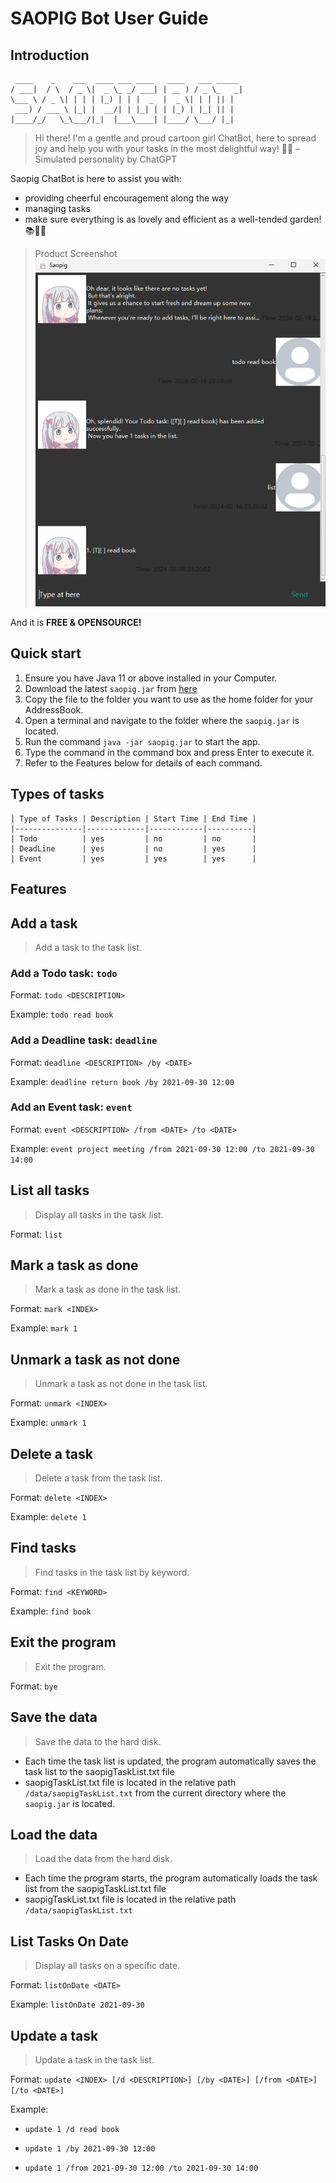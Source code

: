 # SAOPIG Bot User Guide
## Introduction
``` 
 ____    _    ___  ____ ___ ____   ____   ___ _____ 
/ ___|  / \  / _ \|  _ \_ _/ ___| | __ ) / _ \_   _|
\___ \ / _ \| | | | |_) | | |  _  |  _ \| | | || |  
 ___) / ___ \ |_| |  __/| | |_| | | |_) | |_| || |  
|____/_/   \_\___/|_|  |___\____| |____/ \___/ |_|
```
>Hi there! I'm a gentle and proud cartoon girl ChatBot, here to spread joy and help you with your tasks in the most delightful way! 🌸✨ – Simulated personality by ChatGPT

Saopig ChatBot is here to assist you with:
- providing cheerful encouragement along the way
- managing tasks
- make sure everything is as lovely and efficient as a well-tended garden! 📚🌼✨

>Product Screenshot
![Ui.png](Ui.png)

And it is **FREE & OPENSOURCE!**

## Quick start
1. Ensure you have Java 11 or above installed in your Computer.
2. Download the latest `saopig.jar` from [here](https://github.com/ZHANGTIANYAO1/ip/releases)
3. Copy the file to the folder you want to use as the home folder for your AddressBook.
4. Open a terminal and navigate to the folder where the `saopig.jar` is located.
5. Run the command `java -jar saopig.jar` to start the app.
6. Type the command in the command box and press Enter to execute it.
7. Refer to the Features below for details of each command.

## Types of tasks
```
| Type of Tasks | Description | Start Time | End Time |
|---------------|-------------|------------|----------|
| Todo          | yes         | no         | no       |
| DeadLine      | yes         | no         | yes      |
| Event         | yes         | yes        | yes      |
```

## Features
## Add a task
>Add a task to the task list.
### Add a Todo task: `todo`
Format: `todo <DESCRIPTION>`

Example: `todo read book`

### Add a Deadline task: `deadline`
Format: `deadline <DESCRIPTION> /by <DATE>`

Example: `deadline return book /by 2021-09-30 12:00`

### Add an Event task: `event`
Format: `event <DESCRIPTION> /from <DATE> /to <DATE>`

Example: `event project meeting /from 2021-09-30 12:00 /to 2021-09-30 14:00`

## List all tasks
>Display all tasks in the task list.

Format: `list`

## Mark a task as done
>Mark a task as done in the task list.

Format: `mark <INDEX>`

Example: `mark 1`

## Unmark a task as not done

>Unmark a task as not done in the task list.

Format: `unmark <INDEX>`

Example: `unmark 1`

## Delete a task
>Delete a task from the task list.

Format: `delete <INDEX>`

Example: `delete 1`

## Find tasks

>Find tasks in the task list by keyword.

Format: `find <KEYWORD>`

Example: `find book`

## Exit the program

>Exit the program.

Format: `bye`

## Save the data
>Save the data to the hard disk.

+ Each time the task list is updated, the program automatically saves the task list to the saopigTaskList.txt file
+ saopigTaskList.txt file is located in the relative path `/data/saopigTaskList.txt` 
from the current directory where the `saopig.jar` is located.

## Load the data
>Load the data from the hard disk.

+ Each time the program starts, the program automatically loads the task list from the saopigTaskList.txt file
+ saopigTaskList.txt file is located in the relative path `/data/saopigTaskList.txt`

## List Tasks On Date
>Display all tasks on a specific date.

Format: `listOnDate <DATE>`

Example: `listOnDate 2021-09-30`

## Update a task
>Update a task in the task list.

Format: `update <INDEX> [/d <DESCRIPTION>] [/by <DATE>] [/from <DATE>] [/to <DATE>]`

Example: 
* `update 1 /d read book`

* `update 1 /by 2021-09-30 12:00`

* `update 1 /from 2021-09-30 12:00 /to 2021-09-30 14:00`
